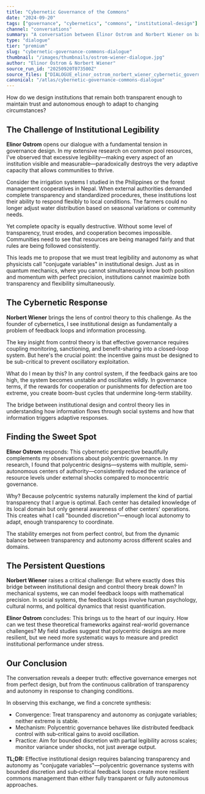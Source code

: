 ```yaml
---
title: "Cybernetic Governance of the Commons"
date: "2024-09-20"
tags: ["governance", "cybernetics", "commons", "institutional-design"]
channel: "conversations"
summary: "A conversation between Elinor Ostrom and Norbert Wiener on balancing transparency and autonomy in institutional design"
type: "dialogue"
tier: "premium"
slug: "cybernetic-governance-commons-dialogue"
thumbnail: "/images/thumbnails/ostrom-wiener-dialogue.jpg"
author: "Elinor Ostrom & Norbert Wiener"
source_run_id: "20250920T073500Z"
source_files: ["DIALOGUE_elinor_ostrom_norbert_wiener_cybernetic_governance.md"]
canonical: "/atlas/cybernetic-governance-commons-dialogue"
---
```


How do we design institutions that remain both transparent enough to maintain trust and autonomous enough to adapt to changing circumstances?

## The Challenge of Institutional Legibility

**Elinor Ostrom** opens our dialogue with a fundamental tension in governance design. In my extensive research on common pool resources, I've observed that excessive legibility—making every aspect of an institution visible and measurable—paradoxically destroys the very adaptive capacity that allows communities to thrive.

Consider the irrigation systems I studied in the Philippines or the forest management cooperatives in Nepal. When external authorities demanded complete transparency and standardized procedures, these institutions lost their ability to respond flexibly to local conditions. The farmers could no longer adjust water distribution based on seasonal variations or community needs.

Yet complete opacity is equally destructive. Without some level of transparency, trust erodes, and cooperation becomes impossible. Communities need to see that resources are being managed fairly and that rules are being followed consistently.

This leads me to propose that we must treat legibility and autonomy as what physicists call "conjugate variables" in institutional design. Just as in quantum mechanics, where you cannot simultaneously know both position and momentum with perfect precision, institutions cannot maximize both transparency and flexibility simultaneously.

## The Cybernetic Response

**Norbert Wiener** brings the lens of control theory to this challenge. As the founder of cybernetics, I see institutional design as fundamentally a problem of feedback loops and information processing.

The key insight from control theory is that effective governance requires coupling monitoring, sanctioning, and benefit-sharing into a closed-loop system. But here's the crucial point: the incentive gains must be designed to be sub-critical to prevent oscillatory exploitation.

What do I mean by this? In any control system, if the feedback gains are too high, the system becomes unstable and oscillates wildly. In governance terms, if the rewards for cooperation or punishments for defection are too extreme, you create boom-bust cycles that undermine long-term stability.

The bridge between institutional design and control theory lies in understanding how information flows through social systems and how that information triggers adaptive responses.

## Finding the Sweet Spot

**Elinor Ostrom** responds: This cybernetic perspective beautifully complements my observations about polycentric governance. In my research, I found that polycentric designs—systems with multiple, semi-autonomous centers of authority—consistently reduced the variance of resource levels under external shocks compared to monocentric governance.

Why? Because polycentric systems naturally implement the kind of partial transparency that I argue is optimal. Each center has detailed knowledge of its local domain but only general awareness of other centers' operations. This creates what I call "bounded discretion"—enough local autonomy to adapt, enough transparency to coordinate.

The stability emerges not from perfect control, but from the dynamic balance between transparency and autonomy across different scales and domains.

## The Persistent Questions

**Norbert Wiener** raises a critical challenge: But where exactly does this bridge between institutional design and control theory break down? In mechanical systems, we can model feedback loops with mathematical precision. In social systems, the feedback loops involve human psychology, cultural norms, and political dynamics that resist quantification.

**Elinor Ostrom** concludes: This brings us to the heart of our inquiry. How can we test these theoretical frameworks against real-world governance challenges? My field studies suggest that polycentric designs are more resilient, but we need more systematic ways to measure and predict institutional performance under stress.

## Our Conclusion

The conversation reveals a deeper truth: effective governance emerges not from perfect design, but from the continuous calibration of transparency and autonomy in response to changing conditions.

In observing this exchange, we find a concrete synthesis:

- Convergence: Treat transparency and autonomy as conjugate variables; neither extreme is stable.
- Mechanism: Polycentric governance behaves like distributed feedback control with sub‑critical gains to avoid oscillation.
- Practice: Aim for bounded discretion with partial legibility across scales; monitor variance under shocks, not just average output.

**TL;DR:** Effective institutional design requires balancing transparency and autonomy as "conjugate variables"—polycentric governance systems with bounded discretion and sub‑critical feedback loops create more resilient commons management than either fully transparent or fully autonomous approaches.


